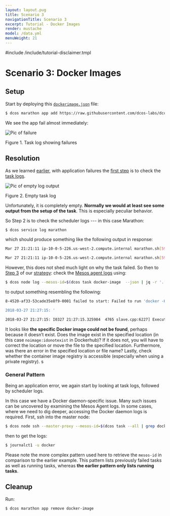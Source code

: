 ```yaml
---
layout: layout.pug
title: Scenario 3
navigationTitle: Scenario 3
excerpt: Tutorial - Docker Images
render: mustache
model: /data.yml
menuWeight: 21
---
```

#include /include/tutorial-disclaimer.tmpl

# Scenario 3: Docker Images

## Setup

Start by deploying this [`dockerimage.json`](https://raw.githubusercontent.com/dcos-labs/dcos-debugging/master/1.10/dockerimage.json) file:

```bash
$ dcos marathon app add https://raw.githubusercontent.com/dcos-labs/dcos-debugging/master/1.10/dockerimage.json
```

We see the app fail almost immediately:

![Pic of failure](https://mesosphere.com/wp-content/uploads/2018/04/pasted-image-0-17.png)

Figure 1. Task log showing failures

## Resolution

As we learned [earlier](/tutorials/dcos-debug/gen-strat/), with application failures the [first step](/tutorials/dcos-debug/gen-strat/#task-strat) is to check the [task logs](/tutorials/dcos-debug/tools/#task-logs).

![Pic of empty log output](https://mesosphere.com/wp-content/uploads/2018/04/pasted-image-0-18.png)

Figure 2. Empty task log

Unfortunately, it is completely empty. **Normally we would at least see some output from the setup of the task**. This is especially peculiar behavior.

So Step 2 is to check the scheduler logs --- in this case Marathon:

```bash
$ dcos service log marathon
```

which should produce something like the following output in response:

```bash
Mar 27 21:21:11 ip-10-0-5-226.us-west-2.compute.internal marathon.sh[5954]: [2018-03-27 21:21:11,297] INFO  Received status update for task docker-image.c4cdf565-3204-11e8-8a20-82358f3033d1: TASK_FAILED (

Mar 27 21:21:11 ip-10-0-5-226.us-west-2.compute.internal marathon.sh[5954]: ') (mesosphere.marathon.MarathonScheduler:Thread-1723)
```

However, this does not shed much light on why the task failed. So then to [Step 3](/tutorials/dcos-debug/gen-strat/#agent-strat) of our [strategy](/tutorials/dcos-debug/gen-strat/): check the [Mesos agent logs](/tutorials/dcos-debug/tools/#agent-logs) using:

```bash
$ dcos node log --mesos-id=$(dcos task docker-image  --json | jq -r '.[] | .slave_id') --lines=100
```

to output something resembling the following:

```bash
8-4520-af33-53cade35e8f9-0001 failed to start: Failed to run 'docker -H unix:///var/run/docker.sock pull noimage:idonotexist': exited with status 1; stderr='Error: image library/noimage:idonotexist not found

2018-03-27 21:27:15: '

2018-03-27 21:27:15: I0327 21:27:15.325984  4765 slave.cpp:6227] Executor 'docker-image.9dc468b5-3205-11e8-8a20-82358f3033d1' of framework 6512d7cc-b7f8-4520-af33-53cade35e8f9-0001 has terminated with unknown status
```

It looks like **the specific Docker image could not be found**, perhaps because it doesn’t exist. Does the image exist in the specified location (in this case `noimage:idonotexist` in Dockerhub)? If it does not, you will have to correct the location or move the file to the specified location. Furthermore, was there an error in the specified location or file name? Lastly, check whether the container image registry is accessible (especially when using a private registry).
s
### General Pattern

Being an application error, we again start by looking at task logs, followed by scheduler logs.

In this case we have a Docker daemon-specific issue. Many such issues can be uncovered by examining the Mesos Agent logs. In some cases, where we need to dig deeper, accessing the Docker daemon logs is required. First, ssh into the master node:

```bash
$ dcos node ssh --master-proxy --mesos-id=$(dcos task --all | grep docker-image | head -n1 | awk '{print $6}')
```

then to get the logs:

```bash
$ journalct1 -u docker
```

Please note the more complex pattern used here to retrieve the `mesos-id` in comparison to the earlier example. This pattern lists previously failed tasks as well as running tasks, whereas **the earlier pattern only lists running tasks**.

## Cleanup

Run:

```bash
$ dcos marathon app remove docker-image
```
